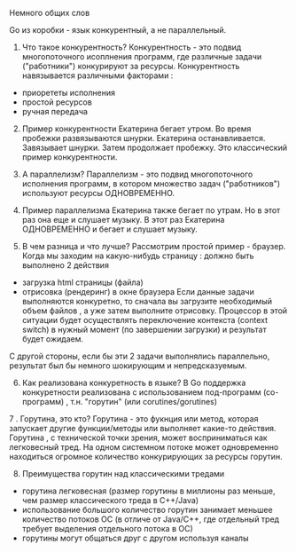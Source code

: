 Немного общих слов

Go из коробки - язык конкурентный, а не параллельный.

1. Что такое конкурентность?
Конкурентность - это подвид многопоточного исоплнения программ, где различные задачи ("работники") конкурируют за ресурсы.
Конкурентность навязывается различными факторами :
* приорететы исполнения
* простой ресурсов
* ручная передача

2. Пример конкурентности
Екатерина бегает утром. Во время пробежки развязываются шнурки. Екатерина останавливается. Завязывает шнурки.
Затем продолжает пробежку.
Это классический пример конкурентности.

3. А параллелизм?
Параллелизм - это подвид многопоточного исполнения программ, в котором множество задач ("работников") используют ресурсы ОДНОВРЕМЕННО.

4. Пример параллелизма
Екатерина также бегает по утрам. Но в этот раз она еще и слушает музыку. В этот раз Екатерина ОДНОВРЕМЕННО и бегает и слушает музыку.

5. В чем разница и что лучше?
Рассмотрим простой пример - браузер.
Когда мы заходим на какую-нибудь страницу : должно быть выполнено 2 действия
* загрузка html страницы (файла)
* отрисовка (рендеринг) в окне браузера
Если данные задачи выполняются конкуретно, то сначала вы загрузите необходимый объем файлов , а уже затем выполните отрисовку.
Процессор в этой ситуации будет осуществлять переключение контекста (context switch) в нужный момент (по завершении загрузки) и
результат будет ожидаем.

С другой стороны, если бы эти 2 задачи выполнялись параллельно, результат был бы немного шокирующим и непредсказуемым.

6. Как реализована конкуретность в языке?
В Go поддержка конкуретности реализована с использованием под-программ (со-программ) , т.н. "горутин" (или corutines/gorutines)

7 . Горутина, это кто?
Горутина - это фукнция или метод, которая запускает другие функции/методы или выполняет какие-то действия.
Горутина , с технической точки зрения, может восприниматься как легковесный тред. На одном системном потоке может одновременно
находиться огромное количество конкурирующих за ресурсы горутин.

8. Преимущества горутин над классическими тредами
* горутина легковесная (размер горутины в миллионы раз меньше, чем размер классического треда в С++/Java)
* использование большого количество горутин занимает меньшее количество потоков ОС (в отличе от Java/C++, где отдельный тред
требует выделения отдельного потока в ОС)
* горутины могут общаться друг с другом используя каналы
